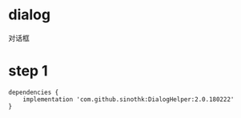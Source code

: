 # dialog
对话框

# step 1
    dependencies {
        implementation 'com.github.sinothk:DialogHelper:2.0.180222'
    }
